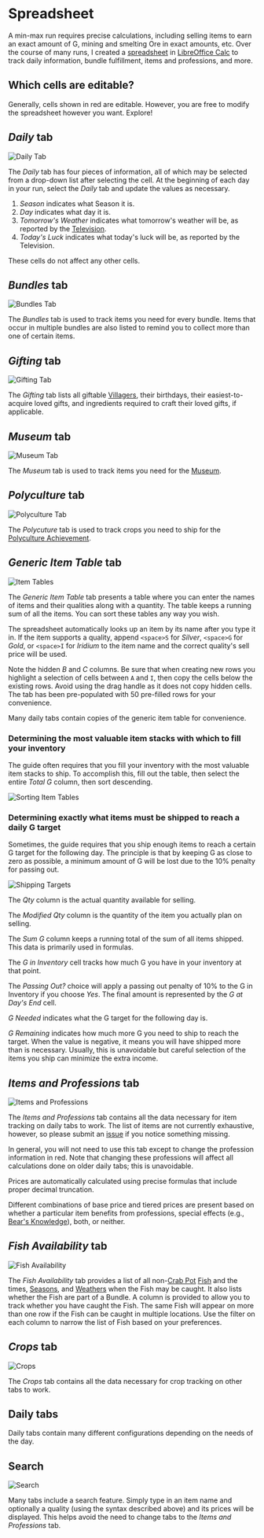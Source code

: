# Spreadsheet

A min-max run requires precise calculations, including selling items to earn an exact amount of G, mining and smelting Ore in exact amounts, etc. Over the course of many runs, I created a [spreadsheet](min-max.ods) in [LibreOffice Calc](https://www.libreoffice.org/download/download) to track daily information, bundle fulfillment, items and professions, and more.

## Which cells are editable?

Generally, cells shown in red are editable. However, you are free to modify the spreadsheet however you want. Explore!

## *Daily* tab

![Daily Tab](images/daily-tab.png)

The *Daily* tab has four pieces of information, all of which may be selected from a drop-down list after selecting the cell. At the beginning of each day in your run, select the *Daily* tab and update the values as necessary.

1. *Season* indicates what Season it is.
2. *Day* indicates what day it is.
3. *Tomorrow's Weather* indicates what tomorrow's weather will be, as reported by the [Television](https://stardewvalleywiki.com/Television).
4. *Today's Luck* indicates what today's luck will be, as reported by the Television.

These cells do not affect any other cells.

## *Bundles* tab

![Bundles Tab](images/bundles-tab.png)

The *Bundles* tab is used to track items you need for every bundle. Items that occur in multiple bundles are also listed to remind you to collect more than one of certain items.

## *Gifting* tab

![Gifting Tab](images/gifting-tab.png)

The *Gifting* tab lists all giftable [Villagers](https://stardewvalleywiki.com/Villagers), their birthdays, their easiest-to-acquire loved gifts, and ingredients required to craft their loved gifts, if applicable.

## *Museum* tab

![Museum Tab](images/museum-tab.png)

The *Museum* tab is used to track items you need for the [Museum](https://stardewvalleywiki.com/Museum).

## *Polyculture* tab

![Polyculture Tab](images/polyculture-tab.png)

The *Polycuture* tab is used to track crops you need to ship for the [Polyculture Achievement](https://stardewvalleywiki.com/Achievements#Notes).

## *Generic Item Table* tab

![Item Tables](images/generic-item-table-tab.png)

The *Generic Item Table* tab presents a table where you can enter the names of items and their qualities along with a quantity. The table keeps a running sum of all the items. You can sort these tables any way you wish.

The spreadsheet automatically looks up an item by its name after you type it in. If the item supports a quality, append `<space>S` for *Silver*, `<space>G` for *Gold*, or `<space>I` for *Iridium* to the item name and the correct quality's sell price will be used.

Note the hidden *B* and *C* columns. Be sure that when creating new rows you highlight a selection of cells between `A` and `I`, then copy the cells below the existing rows. Avoid using the drag handle as it does not copy hidden cells. The tab has been pre-populated with 50 pre-filled rows for your convenience.

Many daily tabs contain copies of the generic item table for convenience.

### Determining the most valuable item stacks with which to fill your inventory

The guide often requires that you fill your inventory with the most valuable item stacks to ship. To accomplish this, fill out the table, then select the entire *Total G* column, then sort descending.

![Sorting Item Tables](images/sorting-item-tables.png)

### Determining exactly what items must be shipped to reach a daily G target

Sometimes, the guide requires that you ship enough items to reach a certain G target for the following day. The principle is that by keeping G as close to zero as possible, a minimum amount of G will be lost due to the 10% penalty for passing out.

![Shipping Targets](images/shipping-targets.png)

The *Qty* column is the actual quantity available for selling.

The *Modified Qty* column is the quantity of the item you actually plan on selling.

The *Sum G* column keeps a running total of the sum of all items shipped. This data is primarily used in formulas.

The *G in Inventory* cell tracks how much G you have in your inventory at that point.

The *Passing Out?* choice will apply a passing out penalty of 10% to the G in Inventory if you choose *Yes*. The final amount is represented by the *G at Day's End* cell.

*G Needed* indicates what the G target for the following day is.

*G Remaining* indicates how much more G you need to ship to reach the target. When the value is negative, it means you will have shipped more than is necessary. Usually, this is unavoidable but careful selection of the items you ship can minimize the extra income.

## *Items and Professions* tab

![Items and Professions](images/items-and-professions-tab.png)

The *Items and Professions* tab contains all the data necessary for item tracking on daily tabs to work. The list of items are not currently exhaustive, however, so please submit an [issue](https://github.com/nathan-alden-sr/stardew-valley/issues) if you notice something missing.

In general, you will not need to use this tab except to change the profession information in red. Note that changing these professions will affect all calculations done on older daily tabs; this is unavoidable.

Prices are automatically calculated using precise formulas that include proper decimal truncation.

Different combinations of base price and tiered prices are present based on whether a particular item benefits from professions, special effects (e.g., [Bear's Knowledge](https://stardewvalleywiki.com/Bear%27s_Knowledge)), both, or neither.

## *Fish Availability* tab

![Fish Availability](images/fish-availability-tab.png)

The *Fish Availability* tab provides a list of all non-[Crab Pot](https://stardewvalleywiki.com/Crab_Pot) [Fish](https://stardewvalleywiki.com/Fish) and the times, [Seasons](https://stardewvalleywiki.com/Seasons), and [Weathers](https://stardewvalleywiki.com/Weather) when the Fish may be caught. It also lists whether the Fish are part of a Bundle. A column is provided to allow you to track whether you have caught the Fish. The same Fish will appear on more than one row if the Fish can be caught in multiple locations. Use the filter on each column to narrow the list of Fish based on your preferences.

## *Crops* tab

![Crops](images/crops-tab.png)

The *Crops* tab contains all the data necessary for crop tracking on other tabs to work.

## Daily tabs

Daily tabs contain many different configurations depending on the needs of the day.

## Search

![Search](images/search.png)

Many tabs include a search feature. Simply type in an item name and optionally a quality (using the syntax described above) and its prices will be displayed. This helps avoid the need to change tabs to the *Items and Professions* tab.
